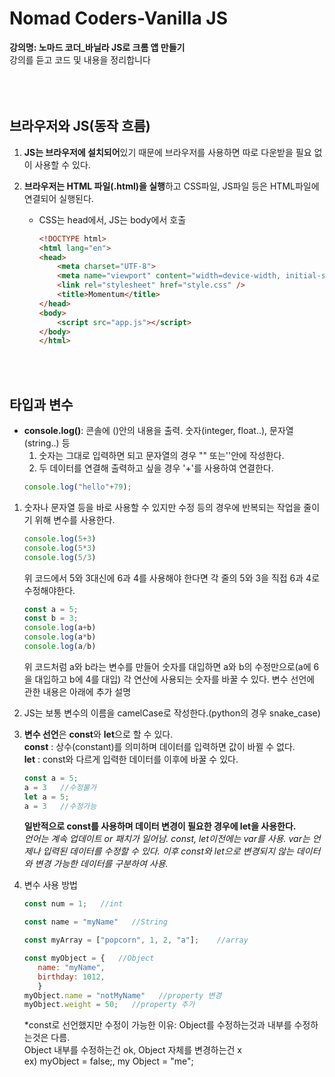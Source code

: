 # Nomad Coders-Vanilla JS
**강의명: 노마드 코더_바닐라 JS로 크롬 앱 만들기**
<br>
강의를 듣고 코드 및 내용을 정리합니다
<br>
<br>
<br>
<br>
## 브라우저와 JS(동작 흐름)
1. **JS는 브라우저에 설치되어**있기 때문에 브라우저를 사용하면 따로 다운받을 필요 없이 사용할 수 있다.

2. **브라우저는 HTML 파일(.html)을 실행**하고 CSS파일, JS파일 등은 HTML파일에 연결되어 실행된다.
   - CSS는 head에서, JS는 body에서 호출
     <br>
     ```html
     <!DOCTYPE html>
     <html lang="en">
     <head>
         <meta charset="UTF-8">
         <meta name="viewport" content="width=device-width, initial-scale=1.0">
         <link rel="stylesheet" href="style.css" />
         <title>Momentum</title>
     </head>
     <body>
         <script src="app.js"></script>
     </body>
     </html>   
     ```
<br>
<br>

## 타입과 변수
- **console.log()**: 콘솔에 ()안의 내용을 출력. 숫자(integer, float..), 문자열(string..) 등
  <br>
  1. 숫자는 그대로 입력하면 되고 문자열의 경우 "" 또는''안에 작성한다.
  2. 두 데이터를 연결해 출력하고 싶을 경우 '+'를 사용하여 연결한다.
    ```javascript
    console.log("hello"+79);
    ```
1. 숫자나 문자열 등을 바로 사용할 수 있지만 수정 등의 경우에 반복되는 작업을 줄이기 위해 변수를 사용한다.
   ```javascript
   console.log(5+3)
   console.log(5*3)
   console.log(5/3)
   ```
   위 코드에서 5와 3대신에 6과 4를 사용해야 한다면 각 줄의 5와 3을 직접 6과 4로 수정해야한다.
   ```javascript
   const a = 5;
   const b = 3;
   console.log(a+b)
   console.log(a*b)
   console.log(a/b)
   ```
   위 코드처럼 a와 b라는 변수를 만들어 숫자를 대입하면 a와 b의 수정만으로(a에 6을 대입하고 b에 4를 대입) 각 연산에 사용되는 숫자를 바꿀 수 있다.
   변수 선언에 관한 내용은 아래에 추가 설명
   
2. JS는 보통 변수의 이름을 camelCase로 작성한다.(python의 경우 snake_case)
 
3. **변수 선언**은 **const**와 **let**으로 할 수 있다.
   <br>
   **const** : 상수(constant)를 의미하며 데이터를 입력하면 값이 바뀔 수 없다.
   <br>
   **let** : const와 다르게 입력한 데이터를 이후에 바꿀 수 있다.
   <br>
   ```javascript
   const a = 5;
   a = 3   //수정불가
   let a = 5;
   a = 3   //수정가능
   ```
   **일반적으로 const를 사용하며 데이터 변경이 필요한 경우에 let을 사용한다.**
   <br>
  *언어는 계속 업데이트 or 패치가 일어남. const, let이전에는 var를 사용. var는 언제나 입력된 데이터를 수정할 수 있다. 이후 const와 let으로 변경되지 않는 데이터와 변경 가능한 데이터를 구분하여 사용.*

4. 변수 사용 방법
   <br>
   ```javascript
   const num = 1;   //int
   
   const name = "myName"   //String
   
   const myArray = ["popcorn", 1, 2, "a"];    //array
   
   const myObject = {   //Object
      name: "myName",
      birthday: 1012,
      }
   myObject.name = "notMyName"   //property 변경
   myObject.weight = 50;   //property 추가
   ```
   *const로 선언했지만 수정이 가능한 이유: Object를 수정하는것과 내부를 수정하는것은 다름.<br>Object 내부를 수정하는건 ok, Object 자체를 변경하는건 x<br>ex) myObject = false;, my Object = "me";
